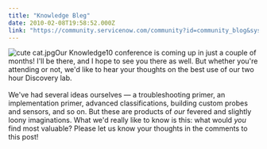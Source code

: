 ```yaml
---
title: "Knowledge Bleg"
date: 2010-02-08T19:58:52.000Z
link: "https://community.servicenow.com/community?id=community_blog&sys_id=26cda2e9dbd0dbc01dcaf3231f961904"
---
```

<p><img __jive_id="6749" alt="cute cat.jpg" class="jive-image" style="width: imagecache/Medium/SlightlyLoony/cute cat.jpg; height: auto;" />Our Knowledge10 conference is coming up in just a couple of months! I'll be there, and I hope to see you there as well. But whether you're attending or not, we'd like to hear your thoughts on the best use of our two hour Discovery lab.<br /><br />We've had several ideas ourselves — a troubleshooting primer, an implementation primer, advanced classifications, building custom probes and sensors, and so on. But these are products of <i>our</i> fevered and slightly loony imaginations. What we'd really like to know is this: what would <i>you</i> find most valuable? Please let us know your thoughts in the comments to this post!<br /><!--break--></p>